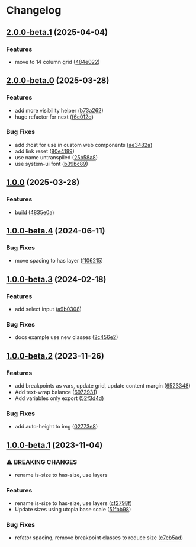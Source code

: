 # Changelog

## [2.0.0-beta.1](https://github.com/JuKra00/cleacss/compare/v2.0.0-beta.0...v2.0.0-beta.1) (2025-04-04)

### Features

* move to 14 column grid ([484e022](https://github.com/JuKra00/cleacss/commit/484e022f5f978c6845d354e9035e6a7ebefcc904))

## [2.0.0-beta.0](https://github.com/JuKra00/cleacss/compare/v1.0.0...v2.0.0-beta.0) (2025-03-28)

### Features

* add more visibility helper ([b73a262](https://github.com/JuKra00/cleacss/commit/b73a262e615409ec6a5116113e297594f473b7ac))
* huge refactor for next ([f6c012d](https://github.com/JuKra00/cleacss/commit/f6c012d239ad8c3e7c0079b059e1a97039fc5242))

### Bug Fixes

* add :host for use in custom web components ([ae3482a](https://github.com/JuKra00/cleacss/commit/ae3482ad73e3935d43d0332ea55c8769eeb81321))
* add link reset ([80e4189](https://github.com/JuKra00/cleacss/commit/80e41890566274beb21df091c7270b11bc7a6395))
* use name untranspiled ([25b58a8](https://github.com/JuKra00/cleacss/commit/25b58a83bc52b2437867a5d21d2ea329305d1c7d))
* use system-ui font ([b39bc89](https://github.com/JuKra00/cleacss/commit/b39bc893762009c9f8726828b94465e913d73c53))

## [1.0.0](https://github.com/JuKra00/cleacss/compare/v1.0.0-beta.4...v1.0.0) (2025-03-28)


### Features

* build ([4835e0a](https://github.com/JuKra00/cleacss/commit/4835e0aec8c9a28d3e20d16cf3d150b1719137b2))

## [1.0.0-beta.4](https://github.com/JuKra00/cleacss/compare/v1.0.0-beta.3...v1.0.0-beta.4) (2024-06-11)


### Bug Fixes

* move spacing to has layer ([f106215](https://github.com/JuKra00/cleacss/commit/f10621532f59c091492f1b26c632638655733131))

## [1.0.0-beta.3](https://github.com/JuKra00/cleacss/compare/v1.0.0-beta.2...v1.0.0-beta.3) (2024-02-18)


### Features

* add select input ([a9b0308](https://github.com/JuKra00/cleacss/commit/a9b0308c621601397002466551b2bbeb0c5c8b57))


### Bug Fixes

* docs example use new classes ([2c456e2](https://github.com/JuKra00/cleacss/commit/2c456e248619ff3e44bbd5fc9fd23070fa70266d))

## [1.0.0-beta.2](https://github.com/JuKra00/cleacss/compare/v1.0.0-beta.1...v1.0.0-beta.2) (2023-11-26)


### Features

* add breakpoints as vars, update grid, update content margin ([6523348](https://github.com/JuKra00/cleacss/commit/6523348a837a694d0eb19b6f7da1254b1354fdb5))
* Add text-wrap balance ([6972931](https://github.com/JuKra00/cleacss/commit/697293181292e1495f0293202c4cd75af385134f))
* Add variables only export ([52f3d4d](https://github.com/JuKra00/cleacss/commit/52f3d4dae2abc16dbdd185de37dd957cd41f08ef))


### Bug Fixes

* add auto-height to img ([02773e8](https://github.com/JuKra00/cleacss/commit/02773e8adc011edfa67bde86cd935fc59587cd4a))

## [1.0.0-beta.1](https://github.com/JuKra00/cleacss/compare/v1.0.0-beta.0...v1.0.0-beta.1) (2023-11-04)


### ⚠ BREAKING CHANGES

* rename is-size to has-size, use layers

### Features

* rename is-size to has-size, use layers ([cf2798f](https://github.com/JuKra00/cleacss/commit/cf2798f421feb3e4071af026d89a0a73432a03a1))
* Update sizes using utopia base scale ([51fbb98](https://github.com/JuKra00/cleacss/commit/51fbb98c40ef955084a29b5e81ccd79270adc9f8))


### Bug Fixes

* refator spacing, remove breakpoint classes to reduce size ([c7eb5ad](https://github.com/JuKra00/cleacss/commit/c7eb5ad7e7375f4019a67b82ec8a2c51f498851b))
